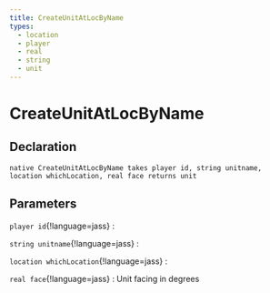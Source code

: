 ```yaml
---
title: CreateUnitAtLocByName
types:
  - location
  - player
  - real
  - string
  - unit
---
```


# CreateUnitAtLocByName

## Declaration

```jass
native CreateUnitAtLocByName takes player id, string unitname, location whichLocation, real face returns unit
```

## Parameters
`player id`{!language=jass}
: 

`string unitname`{!language=jass}
: 

`location whichLocation`{!language=jass}
: 

`real face`{!language=jass}
: Unit facing in degrees
